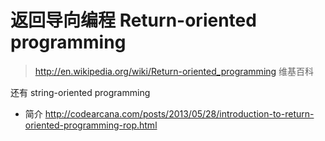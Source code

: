 # 返回导向编程 Return-oriented programming

> http://en.wikipedia.org/wiki/Return-oriented_programming 维基百科

还有 string-oriented programming
* 简介 http://codearcana.com/posts/2013/05/28/introduction-to-return-oriented-programming-rop.html